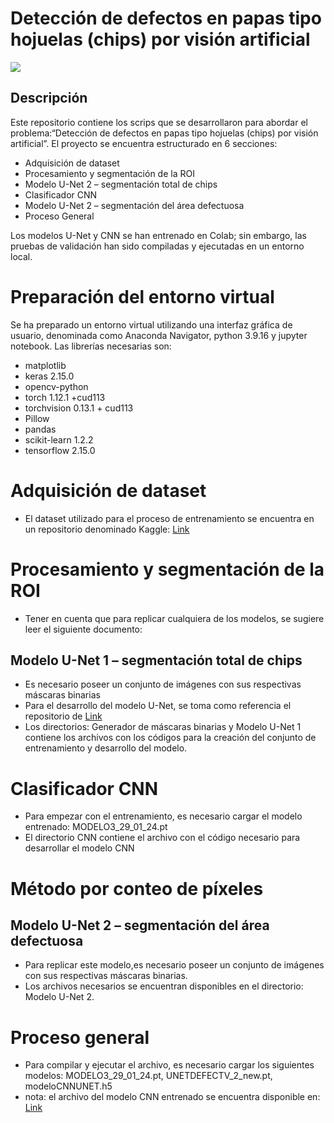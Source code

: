 # Detección de defectos en papas tipo hojuelas (chips) por visión artificial
![](https://github.com/Sniper202/Detecccion-de-defectos-en-chips-de-papa/blob/main/img/img_originales.png)
## Descripción

Este repositorio contiene los scrips que se desarrollaron para abordar el problema:“Detección de defectos en papas tipo hojuelas (chips) por visión artificial”. El proyecto se encuentra estructurado en 6 secciones:
- Adquisición de dataset
- Procesamiento y segmentación de la ROI
- Modelo U-Net 2 – segmentación total de chips
- Clasificador CNN
- Modelo U-Net 2 – segmentación del área defectuosa
- Proceso General

Los modelos U-Net y CNN se han entrenado en Colab; sin embargo, las pruebas de validación han sido compiladas y ejecutadas en un entorno local.

# Preparación del entorno virtual
Se ha preparado un entorno virtual utilizando una interfaz gráfica de usuario, denominada como Anaconda Navigator, python 3.9.16  y jupyter notebook. Las librerías necesarias son:
- matplotlib
- keras 2.15.0
- opencv-python
- torch 1.12.1 +cud113
- torchvision 0.13.1 + cud113
- Pillow
- pandas
- scikit-learn 1.2.2
- tensorflow 2.15.0

# Adquisición de dataset
- El dataset utilizado para el proceso de entrenamiento se encuentra en un repositorio denominado Kaggle: [Link](https://www.kaggle.com/datasets/concaption/pepsico-lab-potato-quality-control) 

# Procesamiento y segmentación de la ROI
- Tener en cuenta que para replicar cualquiera de los modelos, se sugiere leer el siguiente documento:
## Modelo U-Net 1 – segmentación total de chips
- Es necesario poseer un conjunto de imágenes con sus respectivas máscaras binarias
- Para el desarrollo del modelo U-Net, se toma como referencia el repositorio de [Link](https://github.com/JACantoral/DL_fundamentals/blob/main/Fundamentals_DL_UNET_4_video_FP16_v2.ipynb)
- Los directorios: Generador de máscaras binarias y Modelo U-Net 1 contiene los archivos con los códigos para la creación del conjunto de entrenamiento y desarrollo del modelo. 
# Clasificador CNN
- Para empezar con el entrenamiento, es necesario cargar el modelo entrenado: MODELO3_29_01_24.pt
- El directorio CNN contiene el archivo con el código necesario para desarrollar el modelo CNN
# Método por conteo de píxeles
## Modelo U-Net 2 – segmentación del área defectuosa
- Para replicar este modelo,es necesario poseer un conjunto de imágenes con sus respectivas máscaras binarias.
- Los archivos necesarios se encuentran disponibles en el directorio: Modelo U-Net 2.
# Proceso general
- Para compilar y ejecutar el archivo, es necesario cargar los siguientes modelos: MODELO3_29_01_24.pt, UNETDEFECTV_2_new.pt, modeloCNNUNET.h5
- nota: el archivo del modelo CNN entrenado se encuentra disponible en: [Link](https://drive.google.com/file/d/19eeYDzQ66m_oVmRd7-PsgtUZN9wWT8ZJ/view?usp=drive_link) 

